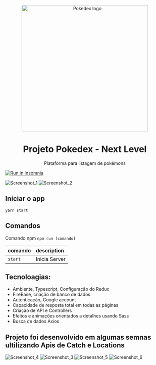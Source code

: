
<p align="center">
  <img alt="Pokedex logo" src="https://github.com/juanfsouza/pokedex-master/assets/88254614/d397b83f-8a31-4d12-aa71-52270a3c5469"
 width="400px" />
</p>
<h1 align="center">
Projeto Pokedex - Next Level
</h1>

<p align="center" fontSize="60px">
  Plataforma para listagem de pokémons
</p>

<a href="https://insomnia.rest/run/?label=Click%20here&uri=https%3A%2F%2Fpokemon-jfs.netlify.app" target="_blank"><img src="https://insomnia.rest/images/run.svg" alt="Run in Insomnia"></a>


![Screenshot_1](https://github.com/juanfsouza/pokedex-master/assets/88254614/a86de2f5-ad44-471d-ab0c-aaa2248a789c)
![Screenshot_2](https://github.com/juanfsouza/pokedex-master/assets/88254614/8e3f697e-95c2-488e-9284-5804347ae886)

## Iniciar o app

```shell or bash..
yarn start
```

## Comandos 

Comando npm `npm run [comando]`

| comando         | description                              |
| :-------------- | :--------------------------------------- |
| `start`           | Inicia Server |

## Tecnoloagias:

- Ambiente, Typescript, Configuração do Redux
- FireBase, criação de banco de dados
- Autenticação, Google account
- Capacidade de resposta total em todas as páginas
- Criação de API e Controllers
- Efeitos e animações orientados a detalhes usando Sass
- Busca de dados Axios

## Projeto foi desenvolvido em  algumas semnas ultilizando Apis de Catch e Locations
![Screenshot_4](https://github.com/juanfsouza/pokedex-master/assets/88254614/dfaef6fe-66be-41a6-99c6-0c30f2e492ad)
![Screenshot_3](https://github.com/juanfsouza/pokedex-master/assets/88254614/95e14df2-e9fe-4033-9589-b3810f0fcfe7)
![Screenshot_5](https://github.com/juanfsouza/pokedex-master/assets/88254614/ffa5bbf6-b533-4e42-93ad-f44e580875a5)
![Screenshot_6](https://github.com/juanfsouza/pokedex-master/assets/88254614/9fa562b3-4cc9-4b15-9e0f-fb4cba3dba4b)
